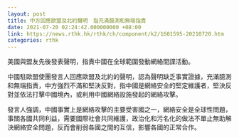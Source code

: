 ```yaml
---
layout: post
title: 中方回應歐盟及北約聲明　指充滿臆測和無端指責
date: 2021-07-20 02:24:42.000000000 +08:00
link: https://news.rthk.hk/rthk/ch/component/k2/1601595-20210720.htm
categories: rthk
---
```


美國與盟友先後發表聲明，指責中國在全球範圍發動網絡間諜活動。

中國駐歐盟使團發言人回應歐盟及北約的聲明，認為聲明缺乏事實證據，充滿臆測和無端指責，中方強烈不滿和堅決反對，指中國是網絡安全的堅定維護者，堅決反對並依法打擊中國境內，或利用中國網絡設施發起的網絡攻擊。

發言人強調，中國事實上是網絡攻擊的主要受害國之一，網絡安全是全球性問題，事關各國共同利益，需要國際社會共同維護，政治化和污名化的做法不單止無助解決網絡安全問題，反而會削弱各國之間的互信，影響各國的正常合作。
